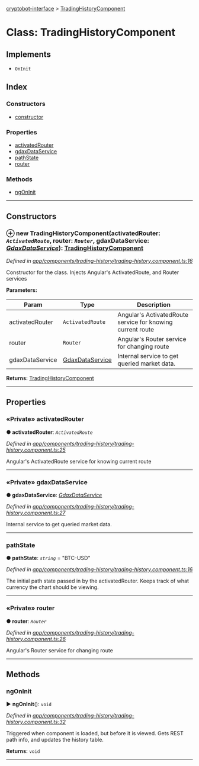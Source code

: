 [cryptobot-interface](../README.md) > [TradingHistoryComponent](../classes/tradinghistorycomponent.md)



# Class: TradingHistoryComponent

## Implements

* `OnInit`

## Index

### Constructors

* [constructor](tradinghistorycomponent.md#markdown-header-constructor)


### Properties

* [activatedRouter](tradinghistorycomponent.md#markdown-header-private-activatedrouter)
* [gdaxDataService](tradinghistorycomponent.md#markdown-header-private-gdaxdataservice)
* [pathState](tradinghistorycomponent.md#markdown-header-pathstate)
* [router](tradinghistorycomponent.md#markdown-header-private-router)


### Methods

* [ngOnInit](tradinghistorycomponent.md#markdown-header-ngoninit)



---
## Constructors



### ⊕ **new TradingHistoryComponent**(activatedRouter: *`ActivatedRoute`*, router: *`Router`*, gdaxDataService: *[GdaxDataService](gdaxdataservice.md)*): [TradingHistoryComponent](tradinghistorycomponent.md)


*Defined in [app/components/trading-history/trading-history.component.ts:16](https://github.com/WilliamRADFunk/cryptobot-interface/blob/db3d1a3/src/app/components/trading-history/trading-history.component.ts#L16)*



Constructor for the class. Injects Angular's ActivatedRoute, and Router services


**Parameters:**

| Param | Type | Description |
| ------ | ------ | ------ |
| activatedRouter | `ActivatedRoute`   |  Angular's ActivatedRoute service for knowing current route |
| router | `Router`   |  Angular's Router service for changing route |
| gdaxDataService | [GdaxDataService](gdaxdataservice.md)   |  Internal service to get queried market data. |





**Returns:** [TradingHistoryComponent](tradinghistorycomponent.md)

---


## Properties


### «Private» activatedRouter

**●  activatedRouter**:  *`ActivatedRoute`* 

*Defined in [app/components/trading-history/trading-history.component.ts:25](https://github.com/WilliamRADFunk/cryptobot-interface/blob/db3d1a3/src/app/components/trading-history/trading-history.component.ts#L25)*



Angular's ActivatedRoute service for knowing current route




___



### «Private» gdaxDataService

**●  gdaxDataService**:  *[GdaxDataService](gdaxdataservice.md)* 

*Defined in [app/components/trading-history/trading-history.component.ts:27](https://github.com/WilliamRADFunk/cryptobot-interface/blob/db3d1a3/src/app/components/trading-history/trading-history.component.ts#L27)*



Internal service to get queried market data.




___



###  pathState

**●  pathState**:  *`string`*  = "BTC-USD"

*Defined in [app/components/trading-history/trading-history.component.ts:16](https://github.com/WilliamRADFunk/cryptobot-interface/blob/db3d1a3/src/app/components/trading-history/trading-history.component.ts#L16)*



The initial path state passed in by the activatedRouter. Keeps track of what currency the chart should be viewing.




___



### «Private» router

**●  router**:  *`Router`* 

*Defined in [app/components/trading-history/trading-history.component.ts:26](https://github.com/WilliamRADFunk/cryptobot-interface/blob/db3d1a3/src/app/components/trading-history/trading-history.component.ts#L26)*



Angular's Router service for changing route




___


## Methods


###  ngOnInit

► **ngOnInit**(): `void`



*Defined in [app/components/trading-history/trading-history.component.ts:32](https://github.com/WilliamRADFunk/cryptobot-interface/blob/db3d1a3/src/app/components/trading-history/trading-history.component.ts#L32)*



Triggered when component is loaded, but before it is viewed. Gets REST path info, and updates the history table.




**Returns:** `void`





___


